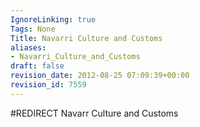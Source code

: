 ```yaml
---
IgnoreLinking: true
Tags: None
Title: Navarri Culture and Customs
aliases:
- Navarri_Culture_and_Customs
draft: false
revision_date: 2012-08-25 07:09:39+00:00
revision_id: 7559
---
```


#REDIRECT Navarr Culture and Customs